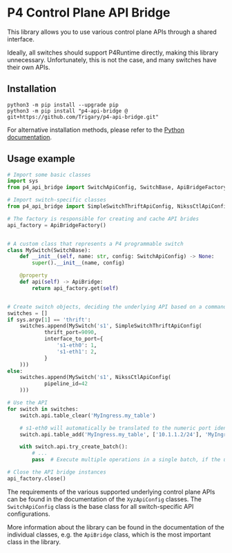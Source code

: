 # P4 Control Plane API Bridge

This library allows you to use various control plane APIs through a shared interface.

Ideally, all switches should support P4Runtime directly, making this library unnecessary.
Unfortunately, this is not the case, and many switches have their own APIs.

## Installation

```shell
python3 -m pip install --upgrade pip
python3 -m pip install "p4-api-bridge @ git+https://github.com/Trigary/p4-api-bridge.git"
```

For alternative installation methods, please refer to the
[Python documentation](https://packaging.python.org/en/latest/guides/installing-using-pip-and-virtual-environments/#install-packages-using-pip).

## Usage example

```python
# Import some basic classes
import sys
from p4_api_bridge import SwitchApiConfig, SwitchBase, ApiBridgeFactory, ApiBridge

# Import switch-specific classes
from p4_api_bridge import SimpleSwitchThriftApiConfig, NikssCtlApiConfig

# The factory is responsible for creating and cache API brides
api_factory = ApiBridgeFactory()


# A custom class that represents a P4 programmable switch
class MySwitch(SwitchBase):
    def __init__(self, name: str, config: SwitchApiConfig) -> None:
        super().__init__(name, config)

    @property
    def api(self) -> ApiBridge:
        return api_factory.get(self)


# Create switch objects, deciding the underlying API based on a command line argument
switches = []
if sys.argv[1] == 'thrift':
    switches.append(MySwitch('s1', SimpleSwitchThriftApiConfig(
            thrift_port=9090,
            interface_to_port={
                's1-eth0': 1,
                's1-eth1': 2,
            }
    )))
else:
    switches.append(MySwitch('s1', NikssCtlApiConfig(
            pipeline_id=42
    )))

# Use the API
for switch in switches:
    switch.api.table_clear('MyIngress.my_table')

    # s1-eth0 will automatically be translated to the numeric port identifier
    switch.api.table_add('MyIngress.my_table', ['10.1.1.2/24'], 'MyIngress.ip_forward', ['s1-eth0'])

    with switch.api.try_create_batch():
        # ...
        pass  # Execute multiple operations in a single batch, if the underlying API supports it

# Close the API bridge instances
api_factory.close()
```

The requirements of the various supported underlying control plane APIs can be found in the documentation
of the `XyzApiConfig` classes. The `SwitchApiConfig` class is the base class for all switch-specific API configurations.

More information about the library can be found in the documentation of the individual classes,
e.g. the `ApiBridge` class, which is the most important class in the library.
